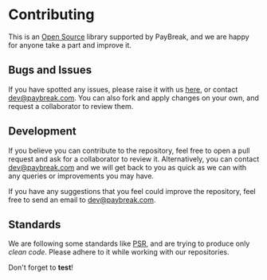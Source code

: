 # Contributing
This is an [Open Source](https://en.wikipedia.org/wiki/Open-source_software) library supported by PayBreak, and we are happy for anyone take a part and improve it. 

## Bugs and Issues
If you have spotted any issues, please raise it with us [here](https://github.com/PayBreak/math/issues/new), or contact <dev@paybreak.com>. You can also fork and apply changes on your own, and request a collaborator to review them.

## Development
If you believe you can contribute to the repository, feel free to open a pull request and ask for a collaborator to review it. Alternatively, you can contact <dev@paybreak.com> and we will get back to you as quick as we can with any queries or improvements you may have.

If you have any suggestions that you feel could improve the repository, feel free to send an email to <dev@paybreak.com>.

## Standards
We are following some standards like [PSR](http://www.php-fig.org/psr/), and are trying to produce only *clean code*. Please adhere to it while working with our repositories.

Don't forget to **test**!

